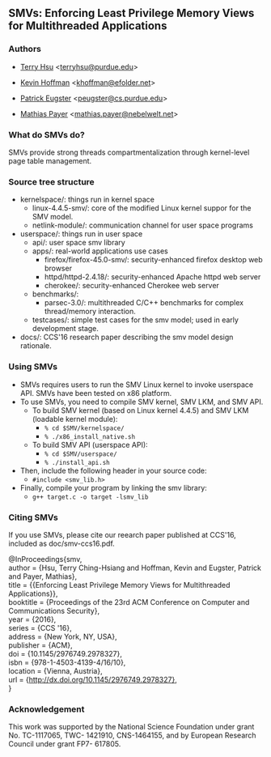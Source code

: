 SMVs: Enforcing Least Privilege Memory Views for Multithreaded Applications
---------------------------------------------------------------------


### Authors ###
- [Terry Hsu](http://www.cs.purdue.edu/homes/hsu62) <<terryhsu@purdue.edu>>

- [Kevin Hoffman](http://www.kevinjhoffman.com/) <<khoffman@efolder.net>>

- [Patrick Eugster](https://www.cs.purdue.edu/homes/peugster/) <<peugster@cs.purdue.edu>>

- [Mathias Payer](http://nebelwelt.net/) <<mathias.payer@nebelwelt.net>>


### What do SMVs do? ###
SMVs provide strong threads compartmentalization through kernel-level page table management.

### Source tree structure ###
- kernelspace/: things run in kernel space      
    - linux-4.4.5-smv/: core of the modified Linux kernel suppor for the SMV model.       
    - netlink-module/: communication channel for user space programs 
- userspace/: things run in user space          
    - api/: user space smv library 
    - apps/: real-world applications use cases 
        - firefox/firefox-45.0-smv/: security-enhanced firefox desktop web browser 
        - httpd/httpd-2.4.18/: security-enhanced Apache httpd web server 
        - cherokee/: security-enhanced Cherokee web server         
    - benchmarks/:  
        - parsec-3.0/: multithreaded C/C++ benchmarks for complex thread/memory interaction. 
    - testcases/: simple test cases for the smv model; used in early development stage.         
- docs/: CCS'16 research paper describing the smv model design rationale. 

### Using SMVs ###
- SMVs requires users to run the SMV Linux kernel to invoke userspace API. SMVs have been tested on x86 platform.
- To use SMVs, you need to compile SMV kernel, SMV LKM, and SMV API.
    - To build SMV kernel (based on Linux kernel 4.4.5) and SMV LKM (loadable kernel module):
        - ``` % cd $SMV/kernelspace/ ```
        - ``` % ./x86_install_native.sh ```
    - To build SMV API (userspace API):
        - ``` % cd $SMV/userspace/ ```
        - ``` % ./install_api.sh ```
- Then, include the following header in your source code:
    - ``` #include <smv_lib.h> ```
- Finally, compile your program by linking the smv library:
    - ``` g++ target.c -o target -lsmv_lib ```

### Citing SMVs ###

If you use SMVs, please cite our reearch paper published at CCS'16, included as doc/smv-ccs16.pdf.

@InProceedings{smv,   
 author    = {Hsu, Terry Ching-Hsiang and Hoffman, Kevin and Eugster, Patrick and Payer, Mathias},   
 title     = {{Enforcing Least Privilege Memory Views for Multithreaded Applications}},   
 booktitle = {Proceedings of the 23rd ACM Conference on Computer and Communications Security},   
 year      = {2016},   
 series    = {CCS '16},   
 address   = {New York, NY, USA},   
 publisher = {ACM},   
 doi       = {10.1145/2976749.2978327},   
 isbn      = {978-1-4503-4139-4/16/10},   
 location  = {Vienna, Austria},   
 url       = {http://dx.doi.org/10.1145/2976749.2978327},   
}

### Acknowledgement ###
This work was supported by the National Science Foundation under grant No. TC-1117065, TWC- 1421910, CNS-1464155, 
and by European Research Council under grant FP7- 617805.

